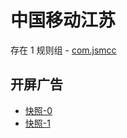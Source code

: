 # 中国移动江苏

存在 1 规则组 - [com.jsmcc](/src/apps/com.jsmcc.ts)

## 开屏广告

- [快照-0](https://i.gkd.li/import/12830488)
- [快照-1](https://i.gkd.li/import/12830580)
